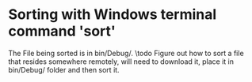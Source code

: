 # Sorting with Windows terminal command 'sort'

The File being sorted is in bin/Debug/.
\todo 
Figure out how to sort a file that resides somewhere remotely, will need to download it, place it in bin/Debug/ folder and then sort it.
